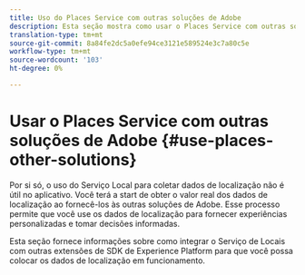 ```yaml
---
title: Uso do Places Service com outras soluções de Adobe
description: Esta seção mostra como usar o Places Service com outras soluções de Adobe.
translation-type: tm+mt
source-git-commit: 8a84fe2dc5a0efe94ce3121e589524e3c7a80c5e
workflow-type: tm+mt
source-wordcount: '103'
ht-degree: 0%

---
```



# Usar o Places Service com outras soluções de Adobe {#use-places-other-solutions}

Por si só, o uso do Serviço Local para coletar dados de localização não é útil no aplicativo. Você terá a start de obter o valor real dos dados de localização ao fornecê-los às outras soluções de Adobe. Esse processo permite que você use os dados de localização para fornecer experiências personalizadas e tomar decisões informadas.

Esta seção fornece informações sobre como integrar o Serviço de Locais com outras extensões de SDK de Experience Platform para que você possa colocar os dados de localização em funcionamento.
